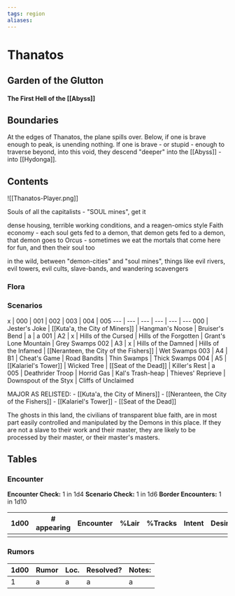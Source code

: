 ```yaml
---
tags: region
aliases:
---
```

# Thanatos
## Garden of the Glutton
#### The First Hell of the [[Abyss]]
## Boundaries

At the edges of Thanatos, the plane spills over. Below, if one is brave enough to peak, is unending nothing. If one is brave - or stupid - enough to traverse beyond, into this void, they descend "deeper" into the [[Abyss]] - into [[Hydonga]].

## Contents
![[Thanatos-Player.png]]

Souls of all the capitalists
	- "SOUL mines", get it

dense housing, terrible working conditions, and a reagen-omics style Faith economy
	- each soul gets fed to a demon, that demon gets fed to a demon, that demon goes to Orcus
	- sometimes we eat the mortals that come here for fun, and then their soul too

in the wild, between "demon-cities" and "soul mines", things like evil rivers, evil towers, evil cults, slave-bands, and wandering scavengers

### Flora
### Scenarios

x | 000 | 001 | 002 | 003 | 004 | 005
--- | --- | --- | --- | --- | ---
000 | Jester's Joke | [[Kuta'a, the City of Miners]] | Hangman's Noose | Bruiser's Bend | a | a
001 | A2 | x | Hills of the Cursed | Hills of the Forgotten | Grant's Lone Mountain | Grey Swamps
002 | A3 | x | Hills of the Damned | Hills of the Infamed | [[Neranteen, the City of the Fishers]] | Wet Swamps
003 | A4 | B1 | Cheat's Game | Road Bandits | Thin Swamps | Thick Swamps
004 | A5 | [[Kalariel's Tower]] | Wicked Tree | [[Seat of the Dead]] | Killer's Rest | a 
005 | Deathrider Troop | Horrid Gas | Kal's Trash-heap | Thieves' Reprieve | Downspout of the Styx | Cliffs of Unclaimed

MAJOR AS RELISTED:
	- [[Kuta'a, the City of Miners]]
	- [[Neranteen, the City of the Fishers]]
	- [[Kalariel's Tower]]
	- [[Seat of the Dead]]

The ghosts in this land, the civilians of transparent blue faith, are in most part easily controlled and manipulated by the Demons in this place. If they are not a slave to their work and their master, they are likely to be processed by their master, or their master's masters.

## Tables
### Encounter
**Encounter Check:** 1 in 1d4
**Scenario Check:** 1 in 1d6
**Border Encounters:** 1 in 1d10


| 1d00 | # appearing | Encounter | %Lair | %Tracks | Intent | Desire |
| ---- | ----------- | --------- | ----- | ------- | ------ | ------ |
|      |             |           |       |         |        |        |

### Rumors
| 1d00 | Rumor | Loc. | Resolved? | Notes: |
|------|-------|------|-----------|--------|
| 1    | a     | a    | a         | a      |
